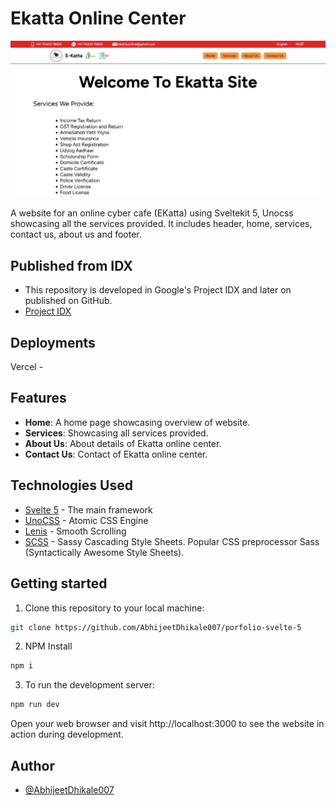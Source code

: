 # Ekatta Online Center

![Portfolio Screenshot](/static/Screenshot.png)

A website for an online cyber cafe (EKatta) using Sveltekit 5, Unocss showcasing all the services provided. It includes header, home, services, contact us, about us and footer.

## Published from IDX

- This repository is developed in Google's Project IDX and later on published on GitHub.
- [Project IDX](https://idx.dev)

## Deployments
Vercel - []()

## Features

-   **Home**: A home page showcasing overview of website.
-   **Services**: Showcasing all services provided.
-   **About Us**: About details of Ekatta online center.
-   **Contact Us**: Contact of Ekatta online center.

## Technologies Used

-   [Svelte 5](https://svelte.dev) - The main framework
-   [UnoCSS](https://unocss.dev/) - Atomic CSS Engine
-   [Lenis](https://lenis.darkroom.engineering) - Smooth Scrolling
-   [SCSS](https://sass-lang.com) - Sassy Cascading Style Sheets. Popular CSS preprocessor Sass (Syntactically Awesome Style Sheets).

## Getting started

1. Clone this repository to your local machine:

```bash
git clone https://github.com/AbhijeetDhikale007/porfolio-svelte-5
```

2. NPM Install

```bash
npm i
```

3. To run the development server:

```bash
npm run dev
```

Open your web browser and visit http://localhost:3000 to see the website in action during development.

## Author

-   [@AbhijeetDhikale007](https://github.com/AbhijeetDhikale007)